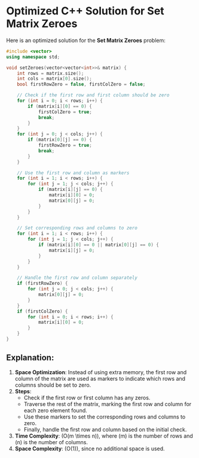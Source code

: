 
# Optimized C++ Solution for Set Matrix Zeroes

Here is an optimized solution for the **Set Matrix Zeroes** problem:

```cpp
#include <vector>
using namespace std;

void setZeroes(vector<vector<int>>& matrix) {
    int rows = matrix.size();
    int cols = matrix[0].size();
    bool firstRowZero = false, firstColZero = false;

    // Check if the first row and first column should be zero
    for (int i = 0; i < rows; i++) {
        if (matrix[i][0] == 0) {
            firstColZero = true;
            break;
        }
    }
    for (int j = 0; j < cols; j++) {
        if (matrix[0][j] == 0) {
            firstRowZero = true;
            break;
        }
    }

    // Use the first row and column as markers
    for (int i = 1; i < rows; i++) {
        for (int j = 1; j < cols; j++) {
            if (matrix[i][j] == 0) {
                matrix[i][0] = 0;
                matrix[0][j] = 0;
            }
        }
    }

    // Set corresponding rows and columns to zero
    for (int i = 1; i < rows; i++) {
        for (int j = 1; j < cols; j++) {
            if (matrix[i][0] == 0 || matrix[0][j] == 0) {
                matrix[i][j] = 0;
            }
        }
    }

    // Handle the first row and column separately
    if (firstRowZero) {
        for (int j = 0; j < cols; j++) {
            matrix[0][j] = 0;
        }
    }
    if (firstColZero) {
        for (int i = 0; i < rows; i++) {
            matrix[i][0] = 0;
        }
    }
}
```

## Explanation:
1. **Space Optimization**: Instead of using extra memory, the first row and column of the matrix are used as markers to indicate which rows and columns should be set to zero.
2. **Steps**:
   - Check if the first row or first column has any zeros.
   - Traverse the rest of the matrix, marking the first row and column for each zero element found.
   - Use these markers to set the corresponding rows and columns to zero.
   - Finally, handle the first row and column based on the initial check.
3. **Time Complexity**: \(O(m \times n)\), where \(m\) is the number of rows and \(n\) is the number of columns.
4. **Space Complexity**: \(O(1)\), since no additional space is used.
